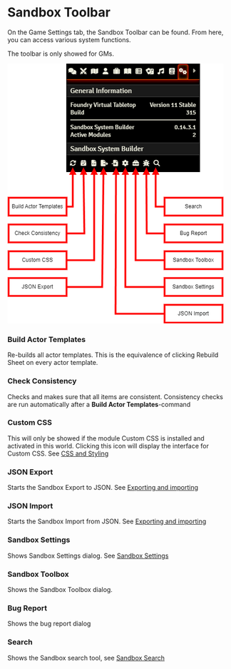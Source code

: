 # Sandbox Toolbar

On the Game Settings tab, the Sandbox Toolbar can be found. From here, you can access various system functions.

The toolbar is only showed for GMs.

![](./resources/game_settings_sandbox_toolbar_annotated.png)

### Build Actor Templates

Re-builds all actor templates. This is the equivalence of clicking Rebuild Sheet on every actor template.

### Check Consistency

Checks and makes sure that all items are consistent. 
Consistency checks are run automatically after a **Build Actor Templates**-command

### Custom CSS

This will only be showed if the module Custom CSS is installed and activated in this world.
Clicking this icon will display the interface for Custom CSS. See [CSS and Styling](css_and_styling.md)

### JSON Export

Starts the Sandbox Export to JSON. See [Exporting and importing](exporting_and_importing.md)

### JSON Import

Starts the Sandbox Import from JSON. See [Exporting and importing](exporting_and_importing.md)

### Sandbox Settings

Shows Sandbox Settings dialog. See [Sandbox Settings](sandbox_settings.md)

### Sandbox Toolbox

Shows the Sandbox Toolbox dialog.

### Bug Report

Shows the bug report dialog

### Search

Shows the Sandbox search tool, see [Sandbox Search](sandbox_search.md)